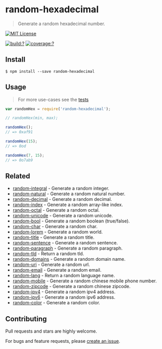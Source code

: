 # random-hexadecimal

> Generate a random hexadecimal number.



[![MIT License](https://img.shields.io/badge/license-MIT_License-green.svg?style=flat-square)](https://github.com/mock-end/random-hexadecimal/blob/master/LICENSE)

[![build:?](https://img.shields.io/travis/mock-end/random-hexadecimal/master.svg?style=flat-square)](https://travis-ci.org/mock-end/random-hexadecimal)
[![coverage:?](https://img.shields.io/coveralls/mock-end/random-hexadecimal/master.svg?style=flat-square)](https://coveralls.io/github/mock-end/random-hexadecimal)


## Install

```
$ npm install --save random-hexadecimal
```

## Usage

> For more use-cases see the [tests](https://github.com/mock-end/random-hexadecimal/blob/master/test/spec/index.js)


```js
var randomHex = require('random-hexadecimal');

// randomHex(min, max);

randomHex();
// => 0xaf91

randomHex(15);
// => 0od

randomHex(7, 15);
// => 0o7ab9
```

## Related

- [random-integral](https://github.com/mock-end/random-integral) - Generate a random integer.
- [random-natural](https://github.com/mock-end/random-natural) - Generate a random natural number.
- [random-decimal](https://github.com/mock-end/random-decimal) - Generate a random decimal.
- [random-index](https://github.com/mock-end/random-index) - Generate a random array-like index.
- [random-octal](https://github.com/mock-end/random-octal) - Generate a random octal.
- [random-unicode](https://github.com/mock-end/random-unicode) - Generate a random unicode.
- [random-bool](https://github.com/mock-end/random-bool) - Generate a random boolean (true/false).
- [random-char](https://github.com/mock-end/random-char) - Generate a random char.
- [random-lorem](https://github.com/mock-end/random-lorem) - Generate a random world.
- [random-title](https://github.com/mock-end/random-title) - Generate a random title.
- [random-sentence](https://github.com/mock-end/random-sentence) - Generate a random sentence.
- [random-paragraph](https://github.com/mock-end/random-paragraph) - Generate a random paragraph.
- [random-tld](https://github.com/mock-end/random-tld) - Return a random tld.
- [random-domains](https://github.com/mock-end/random-domains) - Generate a random domain name.
- [random-uri](https://github.com/mock-end/random-uri.git) - Generate a random url.
- [random-email](https://github.com/mock-end/random-email) - Generate a random email.
- [random-lang](https://github.com/mock-end/random-lang) - Return a random language name.
- [random-mobile](https://github.com/mock-end/random-mobile) - Generate a random chinese mobile phone number.
- [random-zipcode](https://github.com/mock-end/random-zipcode) - Generate a random chinese zipcode.
- [random-ipv4](https://github.com/mock-end/random-ipv4) - Generate a random ipv4 address.
- [random-ipv6](https://github.com/mock-end/random-ipv6) - Generate a random ipv6 address.
- [random-color](https://github.com/mock-end/random-color) - Generate a random color.

## Contributing

Pull requests and stars are highly welcome.

For bugs and feature requests, please [create an issue](https://github.com/mock-end/random-hexadecimal/issues/new).
